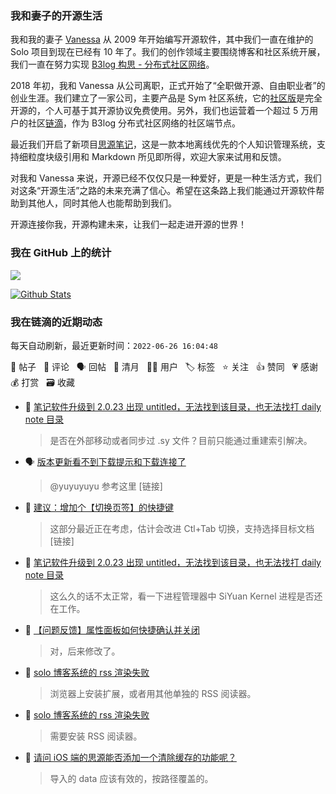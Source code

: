 ### 我和妻子的开源生活

我和我的妻子 [Vanessa](https://github.com/Vanessa219) 从 2009 年开始编写开源软件，其中我们一直在维护的 Solo 项目到现在已经有 10 年了。我们的创作领域主要围绕博客和社区系统开展，我们一直在努力实现 [B3log 构思 - 分布式社区网络](https://ld246.com/article/1546941897596)。

2018 年初，我和 Vanessa 从公司离职，正式开始了“全职做开源、自由职业者”的创业生涯。我们建立了一家公司，主要产品是 Sym 社区系统，它的[社区版](https://github.com/88250/symphony)是完全开源的，个人可基于其开源协议免费使用。另外，我们也运营着一个超过 5 万用户的社区[链滴](https://ld246.com)，作为 B3log 分布式社区网络的社区端节点。

最近我们开启了新项目[思源笔记](https://github.com/siyuan-note/siyuan)，这是一款本地离线优先的个人知识管理系统，支持细粒度块级引用和 Markdown 所见即所得，欢迎大家来试用和反馈。

对我和 Vanessa 来说，开源已经不仅仅只是一种爱好，更是一种生活方式，我们对这条“开源生活”之路的未来充满了信心。希望在这条路上我们能通过开源软件帮助到其他人，同时其他人也能帮助到我们。

开源连接你我，开源构建未来，让我们一起走进开源的世界！

### 我在 GitHub 上的统计

<a title="Hits" target="_blank" href="https://github.com/88250/88250"><img src="https://hits.b3log.org/88250/88250.svg"></a>

[![Github Stats](https://github-readme-stats.vercel.app/api?username=88250&theme=tokyonight&show_icons=true)](https://github.com/88250)

<!--events start -->

### 我在链滴的近期动态

每天自动刷新，最近更新时间：`2022-06-26 16:04:48`

📝 帖子 &nbsp; 💬 评论 &nbsp; 🗣 回帖 &nbsp; 🌙 清月 &nbsp; 👨‍💻 用户 &nbsp; 🏷️ 标签 &nbsp; ⭐️ 关注 &nbsp; 👍 赞同 &nbsp; 💗 感谢 &nbsp; 💰 打赏 &nbsp; 🗃 收藏

* 💬 [笔记软件升级到 2.0.23 出现 untitled，无法找到该目录，也无法找打 daily note 目录](https://ld246.com/article/1656223436867/comment/1656230408198#comments)

  > 是否在外部移动或者同步过 .sy 文件？目前只能通过重建索引解决。
* 🗣 [版本更新看不到下载提示和下载连接了](https://ld246.com/article/1655944895946/comment/1656223348757#comments)

  > @yuyuyuyu 参考这里 [链接]
* 💬 [建议：增加个【切换页签】的快捷键](https://ld246.com/article/1656224712507/comment/1656229139593#comments)

  > 这部分最近正在考虑，估计会改进 Ctl+Tab 切换，支持选择目标文档 [链接]
* 💬 [笔记软件升级到 2.0.23 出现 untitled，无法找到该目录，也无法找打 daily note 目录](https://ld246.com/article/1656223436867/comment/1656229077662#comments)

  > 这么久的话不太正常，看一下进程管理器中 SiYuan Kernel 进程是否还在工作。
* 💬 [【问题反馈】属性面板如何快捷确认并关闭](https://ld246.com/article/1631847883746/comment/1656213529091#comments)

  > 对，后来修改了。
* 💬 [solo 博客系统的 rss 渲染失败](https://ld246.com/article/1656205189545/comment/1656210831704#comments)

  > 浏览器上安装扩展，或者用其他单独的 RSS 阅读器。
* 💬 [solo 博客系统的 rss 渲染失败](https://ld246.com/article/1656205189545/comment/1656207007834#comments)

  > 需要安装 RSS 阅读器。
* 💬 [请问 iOS 端的思源能否添加一个清除缓存的功能呢？](https://ld246.com/article/1656151699665/comment/1656156065532#comments)

  > 导入的 data 应该有效的，按路径覆盖的。


<!--events end -->
